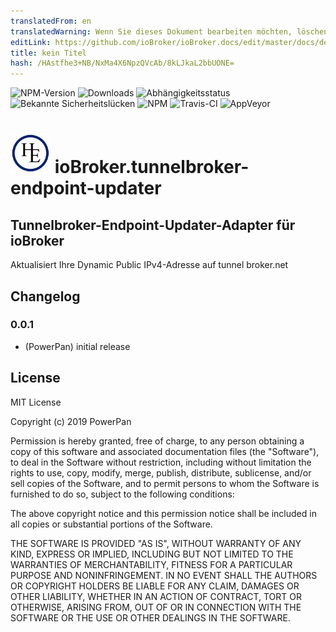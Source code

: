 ```yaml
---
translatedFrom: en
translatedWarning: Wenn Sie dieses Dokument bearbeiten möchten, löschen Sie bitte das Feld "translationsFrom". Andernfalls wird dieses Dokument automatisch erneut übersetzt
editLink: https://github.com/ioBroker/ioBroker.docs/edit/master/docs/de/adapterref/iobroker.tunnelbroker-endpoint-updater/README.md
title: kein Titel
hash: /HAstfhe3+NB/NxMa4X6NpzQVcAb/8kLJkaL2bbUONE=
---
```

![NPM-Version](http://img.shields.io/npm/v/iobroker.tunnelbroker-endpoint-updater.svg)
![Downloads](https://img.shields.io/npm/dm/iobroker.tunnelbroker-endpoint-updater.svg)
![Abhängigkeitsstatus](https://img.shields.io/david/PowerPan/iobroker.tunnelbroker-endpoint-updater.svg)
![Bekannte Sicherheitslücken](https://snyk.io/test/github/PowerPan/ioBroker.tunnelbroker-endpoint-updater/badge.svg)
![NPM](https://nodei.co/npm/iobroker.tunnelbroker-endpoint-updater.png?downloads=true)
![Travis-CI](http://img.shields.io/travis/PowerPan/ioBroker.tunnelbroker-endpoint-updater/master.svg)
![AppVeyor](https://ci.appveyor.com/api/projects/status/github/PowerPan/ioBroker.tunnelbroker-endpoint-updater?branch=master&svg=true)

<h1><img src="admin/tunnelbroker-endpoint-updater.png" width="64"/> ioBroker.tunnelbroker-endpoint-updater </h1>

## Tunnelbroker-Endpoint-Updater-Adapter für ioBroker
Aktualisiert Ihre Dynamic Public IPv4-Adresse auf tunnel broker.net

## Changelog

### 0.0.1
* (PowerPan) initial release

## License
MIT License

Copyright (c) 2019 PowerPan

Permission is hereby granted, free of charge, to any person obtaining a copy
of this software and associated documentation files (the "Software"), to deal
in the Software without restriction, including without limitation the rights
to use, copy, modify, merge, publish, distribute, sublicense, and/or sell
copies of the Software, and to permit persons to whom the Software is
furnished to do so, subject to the following conditions:

The above copyright notice and this permission notice shall be included in all
copies or substantial portions of the Software.

THE SOFTWARE IS PROVIDED "AS IS", WITHOUT WARRANTY OF ANY KIND, EXPRESS OR
IMPLIED, INCLUDING BUT NOT LIMITED TO THE WARRANTIES OF MERCHANTABILITY,
FITNESS FOR A PARTICULAR PURPOSE AND NONINFRINGEMENT. IN NO EVENT SHALL THE
AUTHORS OR COPYRIGHT HOLDERS BE LIABLE FOR ANY CLAIM, DAMAGES OR OTHER
LIABILITY, WHETHER IN AN ACTION OF CONTRACT, TORT OR OTHERWISE, ARISING FROM,
OUT OF OR IN CONNECTION WITH THE SOFTWARE OR THE USE OR OTHER DEALINGS IN THE
SOFTWARE.